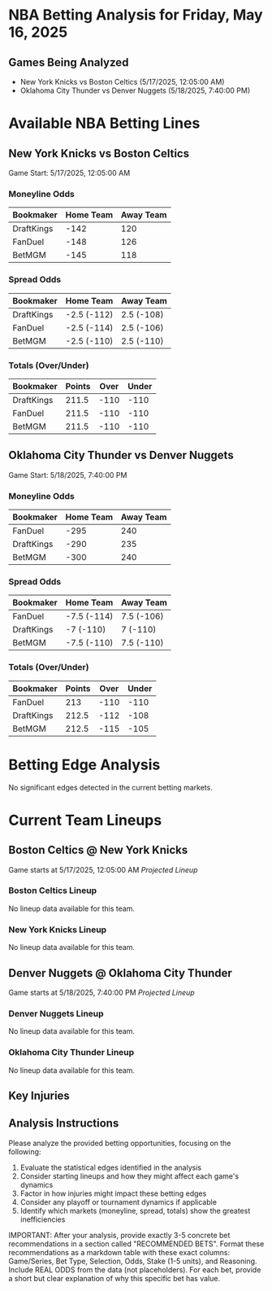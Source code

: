# NBA Betting Analysis for Friday, May 16, 2025

## Games Being Analyzed

- New York Knicks vs Boston Celtics (5/17/2025, 12:05:00 AM)
- Oklahoma City Thunder vs Denver Nuggets (5/18/2025, 7:40:00 PM)

# Available NBA Betting Lines

## New York Knicks vs Boston Celtics
Game Start: 5/17/2025, 12:05:00 AM

### Moneyline Odds
| Bookmaker | Home Team | Away Team |
|-----------|-----------|----------|
| DraftKings | -142 | 120 |
| FanDuel | -148 | 126 |
| BetMGM | -145 | 118 |

### Spread Odds
| Bookmaker | Home Team | Away Team |
|-----------|-----------|----------|
| DraftKings | -2.5 (-112) | 2.5 (-108) |
| FanDuel | -2.5 (-114) | 2.5 (-106) |
| BetMGM | -2.5 (-110) | 2.5 (-110) |

### Totals (Over/Under)
| Bookmaker | Points | Over | Under |
|-----------|--------|------|-------|
| DraftKings | 211.5 | -110 | -110 |
| FanDuel | 211.5 | -110 | -110 |
| BetMGM | 211.5 | -110 | -110 |


## Oklahoma City Thunder vs Denver Nuggets
Game Start: 5/18/2025, 7:40:00 PM

### Moneyline Odds
| Bookmaker | Home Team | Away Team |
|-----------|-----------|----------|
| FanDuel | -295 | 240 |
| DraftKings | -290 | 235 |
| BetMGM | -300 | 240 |

### Spread Odds
| Bookmaker | Home Team | Away Team |
|-----------|-----------|----------|
| FanDuel | -7.5 (-114) | 7.5 (-106) |
| DraftKings | -7 (-110) | 7 (-110) |
| BetMGM | -7.5 (-110) | 7.5 (-110) |

### Totals (Over/Under)
| Bookmaker | Points | Over | Under |
|-----------|--------|------|-------|
| FanDuel | 213 | -110 | -110 |
| DraftKings | 212.5 | -112 | -108 |
| BetMGM | 212.5 | -115 | -105 |


# Betting Edge Analysis

No significant edges detected in the current betting markets.

# Current Team Lineups

## Boston Celtics @ New York Knicks
Game starts at 5/17/2025, 12:05:00 AM
*Projected Lineup*

### Boston Celtics Lineup
No lineup data available for this team.

### New York Knicks Lineup
No lineup data available for this team.


## Denver Nuggets @ Oklahoma City Thunder
Game starts at 5/18/2025, 7:40:00 PM
*Projected Lineup*

### Denver Nuggets Lineup
No lineup data available for this team.

### Oklahoma City Thunder Lineup
No lineup data available for this team.



## Key Injuries


## Analysis Instructions

Please analyze the provided betting opportunities, focusing on the following:

1. Evaluate the statistical edges identified in the analysis
2. Consider starting lineups and how they might affect each game's dynamics
3. Factor in how injuries might impact these betting edges
4. Consider any playoff or tournament dynamics if applicable
5. Identify which markets (moneyline, spread, totals) show the greatest inefficiencies

IMPORTANT: After your analysis, provide exactly 3-5 concrete bet recommendations in a section called "RECOMMENDED BETS". Format these recommendations as a markdown table with these exact columns: Game/Series, Bet Type, Selection, Odds, Stake (1-5 units), and Reasoning. Include REAL ODDS from the data (not placeholders). For each bet, provide a short but clear explanation of why this specific bet has value.
